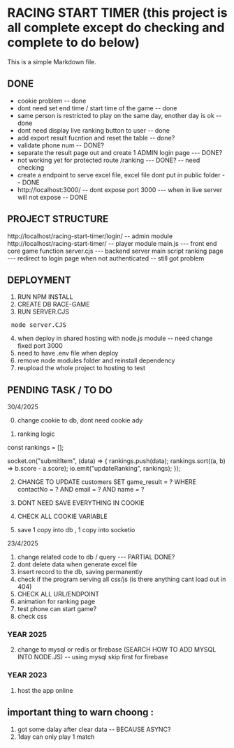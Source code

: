 # RACING START TIMER (this project is all complete except do checking and complete to do below)

This is a simple Markdown file.

## DONE

- cookie problem -- done
- dont need set end time / start time of the game -- done
- same person is restricted to play on the same day, enother day is ok -- done
- dont need display live ranking button to user -- done
- add export result fucntion and reset the table -- done?
- validate phone num -- DONE?
- separate the result page out and create 1 ADMIN login page --- DONE?
- not working yet for protected route /ranking --- DONE? -- need checking
- create a endpoint to serve excel file, excel file dont put in public folder -- DONE
- http://localhost:3000/ -- dont expose port 3000 --- when in live server will not expose -- DONE

## PROJECT STRUCTURE

http://localhost/racing-start-timer/login/ -- admin module
http://localhost/racing-start-timer/ -- player module
main.js --- front end core game function
server.cjs --- backend server main script
ranking page --- redirect to login page when not authenticated -- still got problem

## DEPLOYMENT

1. RUN NPM INSTALL
2. CREATE DB RACE-GAME
3. RUN SERVER.CJS
<pre> node server.CJS </pre>
4. when deploy in shared hosting with node.js module -- need change fixed port 3000
5. need to have .env file when deploy
6. remove node modules folder and reinstall dependency
7. reupload the whole project to hosting to test

## PENDING TASK / TO DO

30/4/2025

0. change cookie to db, dont need cookie ady

1. ranking logic

const rankings = [];

socket.on("submitItem", (data) => {
rankings.push(data);
rankings.sort((a, b) => b.score - a.score);
io.emit("updateRanking", rankings);
});

2. CHANGE TO UPDATE customers SET game_result = ? WHERE contactNo = ? AND email = ? AND name = ?

3. DONT NEED SAVE EVERYTHING IN COOKIE

4. CHECK ALL COOKIE VARIABLE

5. save 1 copy into db , 1 copy into socketio

23/4/2025

1. change related code to db / query --- PARTIAL DONE?
2. dont delete data when generate excel file
3. insert record to the db, saving permanently
4. check if the program serving all css/js (is there anything cant load out in 404)
5. CHECK ALL URL/ENDPOINT
6. animation for ranking page
7. test phone can start game?
8. check css

### YEAR 2025

2. change to mysql or redis or firebase (SEARCH HOW TO ADD MYSQL INTO NODE.JS) -- using mysql skip first for firebase

### YEAR 2023

1. host the app online

## important thing to warn choong :

1. got some dalay after clear data -- BECAUSE ASYNC?
2. 1day can only play 1 match
